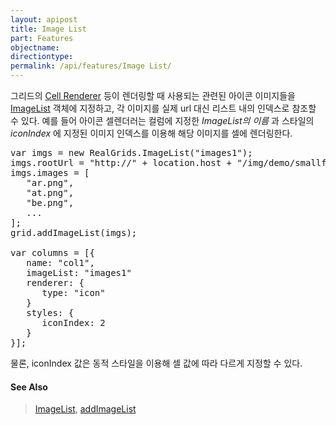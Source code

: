 ```yaml
---
layout: apipost
title: Image List
part: Features
objectname: 
directiontype: 
permalink: /api/features/Image List/
---
```



그리드의 [Cell Renderer](/api/features/) 등이 렌더링할 때 사용되는 관련된 아이콘 이미지들을 [ImageList](/api/features/) 객체에 지정하고, 각 이미지를 실제 url 대신 리스트 내의 인덱스로 참조할 수 있다. 예를 들어 아이콘 셀렌더러는 컬럼에 지정한 *ImageList의 이름* 과 스타일의 *iconIndex* 에 지정된 이미지 인덱스를 이용해 해당 이미지를 셀에 렌더링한다.

<pre>
var imgs = new RealGrids.ImageList("images1");
imgs.rootUrl = "http://" + location.host + "/img/demo/smallflag/";
imgs.images = [
   "ar.png",
   "at.png",
   "be.png",
   ...
];
grid.addImageList(imgs);

var columns = [{
   name: "col1",
   imageList: "images1"
   renderer: {
      type: "icon"
   }
   styles: {
      iconIndex: 2
   }
}];
</pre>

물론, iconIndex 값은 동적 스타일을 이용해 셀 값에 따라 다르게 지정할 수 있다.

#### See Also
> [ImageList](/api/features/), [addImageList](/api/features/)
